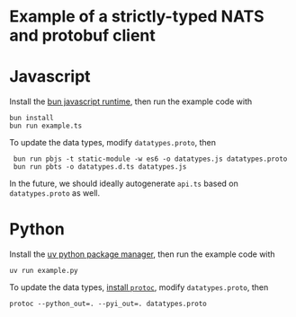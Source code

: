 # Example of a strictly-typed NATS and protobuf client

# Javascript

Install the [bun javascript runtime](https://bun.sh/), then run the example code with

```
bun install
bun run example.ts
```

To update the data types, modify `datatypes.proto`, then

```
 bun run pbjs -t static-module -w es6 -o datatypes.js datatypes.proto
 bun run pbts -o datatypes.d.ts datatypes.js
```

In the future, we should ideally autogenerate `api.ts` based on `datatypes.proto` as well.

# Python

Install the [uv python package manager](https://docs.astral.sh/uv/#installation), then run the example code with

```
uv run example.py
```

To update the data types, [install `protoc`](https://grpc.io/docs/protoc-installation/), modify `datatypes.proto`, then

```
protoc --python_out=. --pyi_out=. datatypes.proto
```
